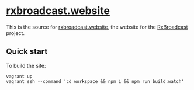 [rxbroadcast.website](http://rxbroadcast.website)
=================================================

This is the source for [rxbroadcast.website](http://rxbroadcast.website), the website for the [RxBroadcast](https://github.com/RxBroadcast/RxBroadcast) project.

Quick start
-----------

To build the site:

    vagrant up
    vagrant ssh --command 'cd workspace && npm i && npm run build:watch'
